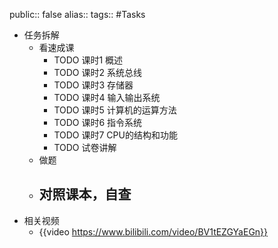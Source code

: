 public:: false
alias::
tags:: #Tasks

- 任务拆解
	- 看速成课
		- TODO 课时1 概述
		- TODO 课时2 系统总线
		- TODO 课时3 存储器
		- TODO 课时4 输入输出系统
		- TODO 课时5 计算机的运算方法
		- TODO 课时6 指令系统
		- TODO 课时7 CPU的结构和功能
		- TODO 试卷讲解
	- 做题
	- 对照课本，自查
		-
- 相关视频
	- {{video https://www.bilibili.com/video/BV1tEZGYaEGn}}